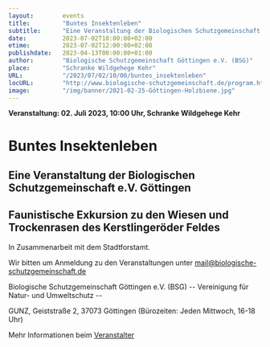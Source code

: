 ```yaml
---
layout:        events
title:         "Buntes Insektenleben"
subtitle:      "Eine Veranstaltung der Biologischen Schutzgemeinschaft e.V. Göttingen"
date:          2023-07-02T10:00:00+02:00
etime:         2023-07-02T12:00:00+02:00
publishdate:   2023-04-13T00:00:00+01:00
author:        "Biologische Schutzgemeinschaft Göttingen e.V. (BSG)"
place:         "Schranke Wildgehege Kehr"
URL:           "/2023/07/02/10/00/buntes_insektenleben"
locURL:        "http://www.biologische-schutzgemeinschaft.de/program.html"
image:         "/img/banner/2021-02-25-Göttingen-Holzbiene.jpg"
---
```


**Veranstaltung: 02. Juli 2023, 10:00 Uhr, Schranke Wildgehege Kehr**

Buntes Insektenleben
===========

Eine Veranstaltung der Biologischen Schutzgemeinschaft e.V. Göttingen
-----------
Faunistische Exkursion zu den Wiesen und Trockenrasen des Kerstlingeröder Feldes
-------------

In Zusammenarbeit mit dem Stadtforstamt.


Wir bitten um Anmeldung zu den Veranstaltungen unter mail@biologische-schutzgemeinschaft.de

Biologische Schutzgemeinschaft Göttingen e.V. (BSG)
-- Vereinigung für Natur- und Umweltschutz --

GUNZ, Geiststraße 2, 37073 Göttingen (Bürozeiten: Jeden Mittwoch, 16-18 Uhr)

Mehr Informationen beim [Veranstalter](http://www.biologische-schutzgemeinschaft.de/program.html)
